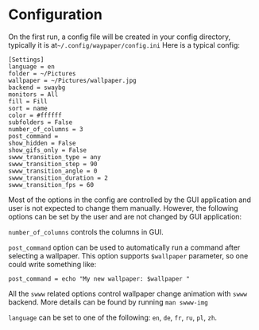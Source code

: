 # Configuration

On the first run, a config file will be created in your config directory, typically it is at`~/.config/waypaper/config.ini` Here is a typical config:

```
[Settings]
language = en
folder = ~/Pictures
wallpaper = ~/Pictures/wallpaper.jpg
backend = swaybg
monitors = All
fill = Fill
sort = name
color = #ffffff
subfolders = False
number_of_columns = 3
post_command = 
show_hidden = False
show_gifs_only = False
swww_transition_type = any
swww_transition_step = 90
swww_transition_angle = 0
swww_transition_duration = 2
swww_transition_fps = 60
```

Most of the options in the config are controlled by the GUI application and user is not expected to change them manually. However, the following options can be set by the user and are not changed by GUI application:

`number_of_columns` controls the columns in GUI.&#x20;

`post_command` option can be used to automatically run a command after selecting a wallpaper. This option supports `$wallpaper` parameter, so one could write something like:

`post_command = echo "My new wallpaper: $wallpaper "`

All the `swww` related options control wallpaper change animation with `swww` backend. More details can be found by running `man swww-img`

`language` can be set to one of the following: `en`, `de`, `fr`, `ru`, `pl`, `zh`.

